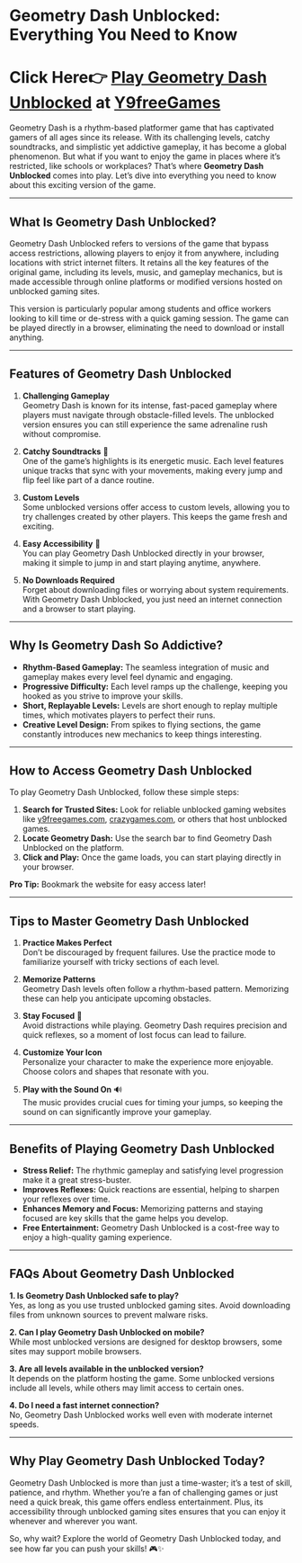 # Geometry Dash Unblocked: Everything You Need to Know  

# Click Here👉 [Play Geometry Dash Unblocked](https://www.y9freegames.com/game/geometry-dash-online/) at [Y9freeGames](https://chromewebstore.google.com/detail/y9freegames-play-free-gam/iobggoifldepjkadpnibhngpigpolaen)

Geometry Dash is a rhythm-based platformer game that has captivated gamers of all ages since its release. With its challenging levels, catchy soundtracks, and simplistic yet addictive gameplay, it has become a global phenomenon. But what if you want to enjoy the game in places where it’s restricted, like schools or workplaces? That’s where **Geometry Dash Unblocked** comes into play. Let’s dive into everything you need to know about this exciting version of the game.

---

## What Is Geometry Dash Unblocked?  

Geometry Dash Unblocked refers to versions of the game that bypass access restrictions, allowing players to enjoy it from anywhere, including locations with strict internet filters. It retains all the key features of the original game, including its levels, music, and gameplay mechanics, but is made accessible through online platforms or modified versions hosted on unblocked gaming sites.

This version is particularly popular among students and office workers looking to kill time or de-stress with a quick gaming session. The game can be played directly in a browser, eliminating the need to download or install anything.

---

## Features of Geometry Dash Unblocked  

1. **Challenging Gameplay**  
   Geometry Dash is known for its intense, fast-paced gameplay where players must navigate through obstacle-filled levels. The unblocked version ensures you can still experience the same adrenaline rush without compromise.

2. **Catchy Soundtracks** 🎵  
   One of the game’s highlights is its energetic music. Each level features unique tracks that sync with your movements, making every jump and flip feel like part of a dance routine.

3. **Custom Levels**  
   Some unblocked versions offer access to custom levels, allowing you to try challenges created by other players. This keeps the game fresh and exciting.

4. **Easy Accessibility** 🚪  
   You can play Geometry Dash Unblocked directly in your browser, making it simple to jump in and start playing anytime, anywhere.

5. **No Downloads Required**  
   Forget about downloading files or worrying about system requirements. With Geometry Dash Unblocked, you just need an internet connection and a browser to start playing.

---

## Why Is Geometry Dash So Addictive?  

- **Rhythm-Based Gameplay:** The seamless integration of music and gameplay makes every level feel dynamic and engaging.  
- **Progressive Difficulty:** Each level ramps up the challenge, keeping you hooked as you strive to improve your skills.  
- **Short, Replayable Levels:** Levels are short enough to replay multiple times, which motivates players to perfect their runs.  
- **Creative Level Design:** From spikes to flying sections, the game constantly introduces new mechanics to keep things interesting.  

---

## How to Access Geometry Dash Unblocked  

To play Geometry Dash Unblocked, follow these simple steps:  

1. **Search for Trusted Sites:** Look for reliable unblocked gaming websites like [y9freegames.com](https://y9freegames.com), [crazygames.com](https://crazygames.com), or others that host unblocked games.  
2. **Locate Geometry Dash:** Use the search bar to find Geometry Dash Unblocked on the platform.  
3. **Click and Play:** Once the game loads, you can start playing directly in your browser.  

**Pro Tip:** Bookmark the website for easy access later!  

---

## Tips to Master Geometry Dash Unblocked  

1. **Practice Makes Perfect**  
   Don’t be discouraged by frequent failures. Use the practice mode to familiarize yourself with tricky sections of each level.  

2. **Memorize Patterns**  
   Geometry Dash levels often follow a rhythm-based pattern. Memorizing these can help you anticipate upcoming obstacles.  

3. **Stay Focused** 🎯  
   Avoid distractions while playing. Geometry Dash requires precision and quick reflexes, so a moment of lost focus can lead to failure.  

4. **Customize Your Icon**  
   Personalize your character to make the experience more enjoyable. Choose colors and shapes that resonate with you.  

5. **Play with the Sound On** 🔊  
   The music provides crucial cues for timing your jumps, so keeping the sound on can significantly improve your gameplay.  

---

## Benefits of Playing Geometry Dash Unblocked  

- **Stress Relief:** The rhythmic gameplay and satisfying level progression make it a great stress-buster.  
- **Improves Reflexes:** Quick reactions are essential, helping to sharpen your reflexes over time.  
- **Enhances Memory and Focus:** Memorizing patterns and staying focused are key skills that the game helps you develop.  
- **Free Entertainment:** Geometry Dash Unblocked is a cost-free way to enjoy a high-quality gaming experience.  

---

## FAQs About Geometry Dash Unblocked  

**1. Is Geometry Dash Unblocked safe to play?**  
Yes, as long as you use trusted unblocked gaming sites. Avoid downloading files from unknown sources to prevent malware risks.  

**2. Can I play Geometry Dash Unblocked on mobile?**  
While most unblocked versions are designed for desktop browsers, some sites may support mobile browsers.  

**3. Are all levels available in the unblocked version?**  
It depends on the platform hosting the game. Some unblocked versions include all levels, while others may limit access to certain ones.  

**4. Do I need a fast internet connection?**  
No, Geometry Dash Unblocked works well even with moderate internet speeds.  

---

## Why Play Geometry Dash Unblocked Today?  

Geometry Dash Unblocked is more than just a time-waster; it’s a test of skill, patience, and rhythm. Whether you’re a fan of challenging games or just need a quick break, this game offers endless entertainment. Plus, its accessibility through unblocked gaming sites ensures that you can enjoy it whenever and wherever you want.

So, why wait? Explore the world of Geometry Dash Unblocked today, and see how far you can push your skills! 🎮✨  
